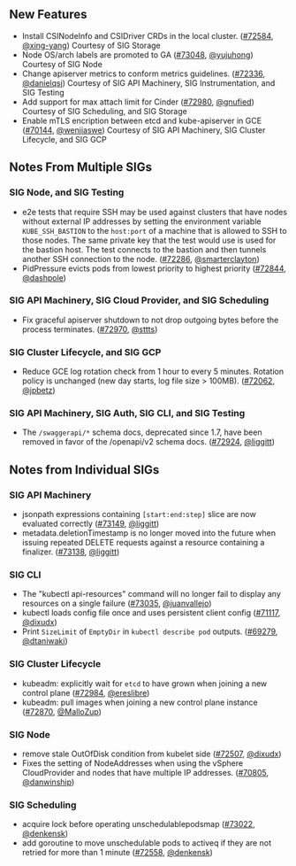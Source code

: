 ## New Features

- Install CSINodeInfo and CSIDriver CRDs in the local cluster. ([#72584](https://github.com/kubernetes/kubernetes/pull/72584), [@xing-yang](https://github.com/xing-yang)) Courtesy of SIG Storage
- Node OS/arch labels are promoted to GA ([#73048](https://github.com/kubernetes/kubernetes/pull/73048), [@yujuhong](https://github.com/yujuhong)) Courtesy of SIG Node
- Change apiserver metrics to conform metrics guidelines. ([#72336](https://github.com/kubernetes/kubernetes/pull/72336), [@danielqsj](https://github.com/danielqsj)) Courtesy of SIG API Machinery, SIG Instrumentation, and SIG Testing
- Add support for max attach limit for Cinder ([#72980](https://github.com/kubernetes/kubernetes/pull/72980), [@gnufied](https://github.com/gnufied)) Courtesy of SIG Scheduling, and SIG Storage
- Enable mTLS encription between etcd and kube-apiserver in GCE ([#70144](https://github.com/kubernetes/kubernetes/pull/70144), [@wenjiaswe](https://github.com/wenjiaswe)) Courtesy of SIG API Machinery, SIG Cluster Lifecycle, and SIG GCP


## Notes From Multiple SIGs

### SIG Node, and SIG Testing

- e2e tests that require SSH may be used against clusters that have nodes without external IP addresses by setting the environment variable `KUBE_SSH_BASTION` to the `host:port` of a machine that is allowed to SSH to those nodes.  The same private key that the test would use is used for the bastion host.  The test connects to the bastion and then tunnels another SSH connection to the node. ([#72286](https://github.com/kubernetes/kubernetes/pull/72286), [@smarterclayton](https://github.com/smarterclayton))
- PidPressure evicts pods from lowest priority to highest priority ([#72844](https://github.com/kubernetes/kubernetes/pull/72844), [@dashpole](https://github.com/dashpole))

### SIG API Machinery, SIG Cloud Provider, and SIG Scheduling

- Fix graceful apiserver shutdown to not drop outgoing bytes before the process terminates. ([#72970](https://github.com/kubernetes/kubernetes/pull/72970), [@sttts](https://github.com/sttts))

### SIG Cluster Lifecycle, and SIG GCP

- Reduce GCE log rotation check from 1 hour to every 5 minutes.  Rotation policy is unchanged (new day starts, log file size > 100MB). ([#72062](https://github.com/kubernetes/kubernetes/pull/72062), [@jpbetz](https://github.com/jpbetz))

### SIG API Machinery, SIG Auth, SIG CLI, and SIG Testing

- The `/swaggerapi/*` schema docs, deprecated since 1.7, have been removed in favor of the /openapi/v2 schema docs. ([#72924](https://github.com/kubernetes/kubernetes/pull/72924), [@liggitt](https://github.com/liggitt))


## Notes from Individual SIGs

### SIG API Machinery

- jsonpath expressions containing `[start:end:step]` slice are now evaluated correctly ([#73149](https://github.com/kubernetes/kubernetes/pull/73149), [@liggitt](https://github.com/liggitt))
- metadata.deletionTimestamp is no longer moved into the future when issuing repeated DELETE requests against a resource containing a finalizer. ([#73138](https://github.com/kubernetes/kubernetes/pull/73138), [@liggitt](https://github.com/liggitt))

### SIG CLI

- The "kubectl api-resources" command will no longer fail to display any resources on a single failure  ([#73035](https://github.com/kubernetes/kubernetes/pull/73035), [@juanvallejo](https://github.com/juanvallejo))
- kubectl loads config file once and uses persistent client config ([#71117](https://github.com/kubernetes/kubernetes/pull/71117), [@dixudx](https://github.com/dixudx))
- Print `SizeLimit` of `EmptyDir` in `kubectl describe pod` outputs. ([#69279](https://github.com/kubernetes/kubernetes/pull/69279), [@dtaniwaki](https://github.com/dtaniwaki))

### SIG Cluster Lifecycle

- kubeadm: explicitly wait for `etcd` to have grown when joining a new control plane ([#72984](https://github.com/kubernetes/kubernetes/pull/72984), [@ereslibre](https://github.com/ereslibre))
- kubeadm: pull images when joining a new control plane instance ([#72870](https://github.com/kubernetes/kubernetes/pull/72870), [@MalloZup](https://github.com/MalloZup))

### SIG Node

- remove stale OutOfDisk condition from kubelet side ([#72507](https://github.com/kubernetes/kubernetes/pull/72507), [@dixudx](https://github.com/dixudx))
- Fixes the setting of NodeAddresses when using the vSphere CloudProvider and nodes that have multiple IP addresses. ([#70805](https://github.com/kubernetes/kubernetes/pull/70805), [@danwinship](https://github.com/danwinship))

### SIG Scheduling

- acquire lock before operating unschedulablepodsmap ([#73022](https://github.com/kubernetes/kubernetes/pull/73022), [@denkensk](https://github.com/denkensk))
- add goroutine to move unschedulable pods to activeq if they are not retried for more than 1 minute ([#72558](https://github.com/kubernetes/kubernetes/pull/72558), [@denkensk](https://github.com/denkensk))